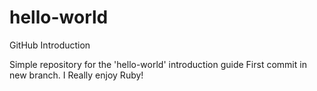 # hello-world
GitHub Introduction

Simple repository for the 'hello-world' introduction guide
First commit in new branch.
I Really enjoy Ruby!
